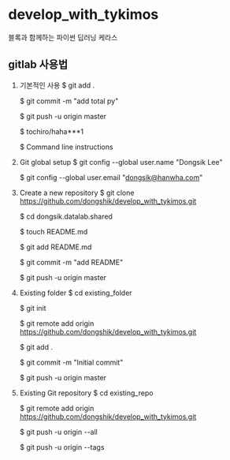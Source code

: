 # develop_with_tykimos
블록과 함께하는 파이썬 딥러닝 케라스


## gitlab 사용법

1. 기본적인 사용
    $ git add .
    
    $ git commit -m "add total py"
    
    $ git push -u origin master
    
    $ tochiro/haha***1
    
    $ Command line instructions

2. Git global setup
    $ git config --global user.name "Dongsik Lee"
    
    $ git config --global user.email "dongsik@hanwha.com"

3. Create a new repository
    $ git clone https://github.com/dongshik/develop_with_tykimos.git
    
    $ cd dongsik.datalab.shared
    
    $ touch README.md
    
    $ git add README.md
    
    $ git commit -m "add README"
    
    $ git push -u origin master

4. Existing folder
    $ cd existing_folder
    
    $ git init
    
    $ git remote add origin https://github.com/dongshik/develop_with_tykimos.git
    
    $ git add .
    
    $ git commit -m "Initial commit"
    
    $ git push -u origin master

5. Existing Git repository
    $ cd existing_repo
    
    $ git remote add origin https://github.com/dongshik/develop_with_tykimos.git
    
    $ git push -u origin --all
    
    $ git push -u origin --tags